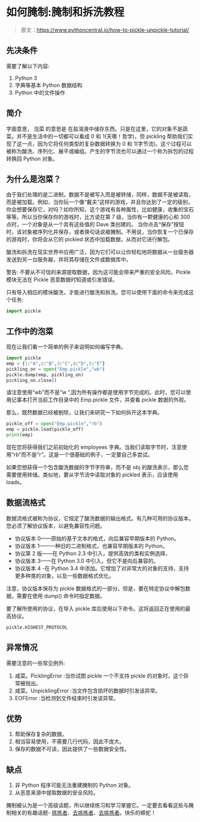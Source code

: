 # 如何腌制:腌制和拆洗教程

> 原文：<https://www.pythoncentral.io/how-to-pickle-unpickle-tutorial/>

## 先决条件

需要了解以下内容:

1.  Python 3
2.  字典等基本 Python 数据结构
3.  Python 中的文件操作

## 简介

字面意思， 泡菜 的意思是 在盐溶液中储存东西。只是在这里，它的对象不是蔬菜。并不是生活中的一切都可以看成 0 和 1(天哪！哲学)，但 pickling 帮助我们实现了这一点，因为它将任何类型的复杂数据转换为 0 和 1(字节流)。这个过程可以被称为酸洗、序列化、展平或编组。产生的字节流也可以通过一个称为拆包的过程转换回 Python 对象。

## 为什么是泡菜？

由于我们处理的是二进制，数据不是被写入而是被转储，同样，数据不是被读取，而是被加载。例如，当你玩一个像“戴夫”这样的游戏，并且你达到了一定的级别，你会想要保存它，对吗？如你所知，这个游戏有各种属性，比如健康，收集的宝石等等。所以当你保存你的游戏时，比方说在第 7 级，当你有一颗健康的心和 300 点时，一个对象是从一个具有这些值的 Dave 类创建的。 当你点击“保存”按钮时，该对象被序列化并保存，或者换句话说被腌制。不用说，当你恢复一个已保存的游戏时，你将会从它的 pickled 状态中加载数据，从而对它进行解包。

酸洗和拆洗在现实世界中应用广泛，因为它们可以让你轻松地将数据从一台服务器发送到另一台服务器，并将其存储在文件或数据库中。

警告: 不要从不可信的来源提取数据，因为这可能会带来严重的安全风险。Pickle 模块无法在 Pickle 恶意数据时知道或引发错误。

只有导入相应的模块酸洗，才能进行酸洗和拆洗。您可以使用下面的命令来完成这个任务:

```py
import pickle
```

## 工作中的泡菜

现在让我们看一个简单的例子来说明如何编写字典。

```py
import pickle
emp = {1:"A",2:"B",3:"C",4:"D",5:"E"}
pickling_on = open("Emp.pickle","wb")
pickle.dump(emp, pickling_on)
pickling_on.close()
```

请注意使用“wb”而不是“w ”,因为所有操作都是使用字节完成的。此时，您可以使用记事本打开当前工作目录中的 Emp.pickle 文件，并查看 pickle 数据的外观。

那么，既然数据已经被剔除，让我们来研究一下如何拆开这本字典。

```py
pickle_off = open("Emp.pickle","rb")
emp = pickle.load(pickle_off)
print(emp)
```

现在您将获得我们之前初始化的 employees 字典。当我们读取字节时，注意使用“rb”而不是“r”。这是一个很基础的例子，一定要自己多尝试。

如果您想获得一个包含酸洗数据的字节字符串，而不是 obj 的酸洗表示，那么您需要使用转储。类似地，要从字节流中读取对象的 pickled 表示，应该使用 loads。

## 数据流格式

数据流格式被称为协议，它规定了酸洗数据的输出格式。有几种可用的协议版本。您必须了解协议版本，以避免兼容性问题。

*   协议版本 0——原始的基于文本的格式，向后兼容早期版本的 Python。
*   协议版本 1——一种旧的二进制格式，也兼容早期版本的 Python。
*   协议第 2 版——在 Python 2.3 中引入，提供高效的类和实例选择，
*   协议版本 3——在 Python 3.0 中引入，但它不是向后兼容的。
*   协议版本 4 -在 Python 3.4 中添加。它增加了对非常大的对象的支持，支持更多种类的对象，以及一些数据格式优化。

注意，协议版本保存为 pickle 数据格式的一部分。但是，要在特定协议中解包数据，需要在使用 dump() 命令时指定数据。

要了解所使用的协议，在导入 pickle 库后使用以下命令。这将返回正在使用的最高协议。

```py
pickle.HIGHEST_PROTOCOL
```

## 异常情况

需要注意的一些常见例外:

1.  咸菜。PicklingError :当你试图 pickle 一个不支持 pickle 的对象时，这个异常被抛出。
2.  咸菜。UnpicklingError :当文件包含损坏的数据时引发该异常。
3.  EOFError :当检测到文件结束时引发该异常。

## 优势

1.  帮助保存复杂的数据。
2.  相当容易使用，不需要几行代码，因此不庞大。
3.  保存的数据不可读，因此提供了一些数据安全性。

## 缺点

1.  非 Python 程序可能无法重建腌制的 Python 对象。
2.  从恶意来源中提取数据的安全风险。

腌制被认为是一个高级话题，所以继续练习和学习掌握它。一定要去看看这些与腌制相关的有趣话题- [挑拣者](https://docs.python.org/3/library/pickle.html)、[去挑拣者](https://docs.python.org/3/library/pickle.html?highlight=unpickler#pickle.Unpickler)、[去挑拣者](https://docs.python.org/2.3/lib/module-cPickle.html)。快乐的蟒蛇！